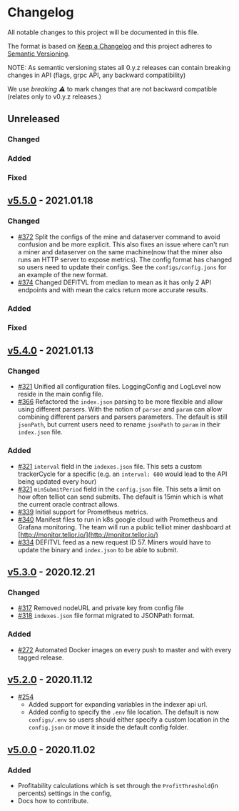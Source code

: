 # Changelog

All notable changes to this project will be documented in this file.

The format is based on [Keep a Changelog](http://keepachangelog.com/en/1.0.0/) and this project adheres to [Semantic Versioning](http://semver.org/spec/v2.0.0.html).

NOTE: As semantic versioning states all 0.y.z releases can contain breaking changes in API \(flags, grpc API, any backward compatibility\)

We use _breaking :warning:_ to mark changes that are not backward compatible \(relates only to v0.y.z releases.\)

## Unreleased

### Changed

### Added

### Fixed

## [v5.5.0](https://github.com/tellor-io/telliot/releases/tag/v5.5.0) - 2021.01.18

### Changed

* [\#372](https://github.com/tellor-io/telliot/pull/372) Split the configs of the mine and dataserver command to avoid confusion and be more explicit. This also fixes an issue where can't run a miner and dataserver on the same machine(now that the miner also runs an HTTP server to expose metrics). The config format has changed so users need to update their configs. See the `configs/config.jons` for an example of the new format.
* [\#374](https://github.com/tellor-io/telliot/pull/374) Changed DEFITVL from median to mean as it has only 2 API endpoints and with mean the calcs return more accurate results.


### Added

### Fixed

## [v5.4.0](https://github.com/tellor-io/telliot/releases/tag/v5.4.0) - 2021.01.13

### Changed

* [\#321](https://github.com/tellor-io/telliot/pull/321) Unified all configuration files. LoggingConfig and LogLevel now reside in the main config file.
* [\#366](https://github.com/tellor-io/telliot/pull/366) Refactored the `index.json` parsing to be more flexible and allow using different parsers. With the notion of `parser` and `param` can allow combining different parsers and parsers parameters. The default is still `jsonPath`, but current users need to rename `jsonPath` to `param` in their `index.json` file.

### Added

* [\#321](https://github.com/tellor-io/telliot/pull/363) `interval` field in the `indexes.json` file. This sets a custom trackerCycle for a specific \(e.g. an `interval: 600` would lead to the API being updated every hour\)
* [\#321](https://github.com/tellor-io/telliot/pull/363) `minSubmitPeriod` field in the `config.json` file.  This sets a limit on how often telliot can send submits. The default is 15min which is what the current oracle contract allows.
* [\#339](https://github.com/tellor-io/telliot/pull/339) Initial support for Prometheus metrics.
* [\#340](https://github.com/tellor-io/telliot/pull/340) Manifest files to run in k8s google cloud with Prometheus and Grafana monitoring. The team will run a public telliot miner dashboard at [http://monitor.tellor.io/](http://monitor.tellor.io/)
* [\#334](https://github.com/tellor-io/telliot/pull/334) DEFITVL feed as a new request ID 57. Miners would have to update the binary and `index.json` to be able to submit.

## [v5.3.0](https://github.com/tellor-io/telliot/releases/tag/v5.3.0) - 2020.12.21

### Changed

* [\#317](https://github.com/tellor-io/telliot/pull/317) Removed nodeURL and private key from config file
* [\#318](https://github.com/tellor-io/telliot/pull/318) `indexes.json` file format migrated to JSONPath format.

### Added

* [\#272](https://github.com/tellor-io/telliot/pull/272) Automated Docker images on every push to master and with every tagged release.

## [v5.2.0](https://github.com/tellor-io/telliot/releases/tag/v5.2.0) - 2020.11.12

* [\#254](https://github.com/tellor-io/telliot/pull/254)
  * Added support for expanding variables in the indexer api url.
  * Added config to specify the `.env` file location. The default is now `configs/.env` so users should either specify a custom location in the `config.json` or move it inside the default config folder.

## [v5.0.0](https://github.com/tellor-io/telliot/releases/tag/v5.0.0) - 2020.11.02

### Added

* Profitability calculations which is set through the `ProfitThreshold`\(in percents\) settings in the config,
* Docs how to contribute.
